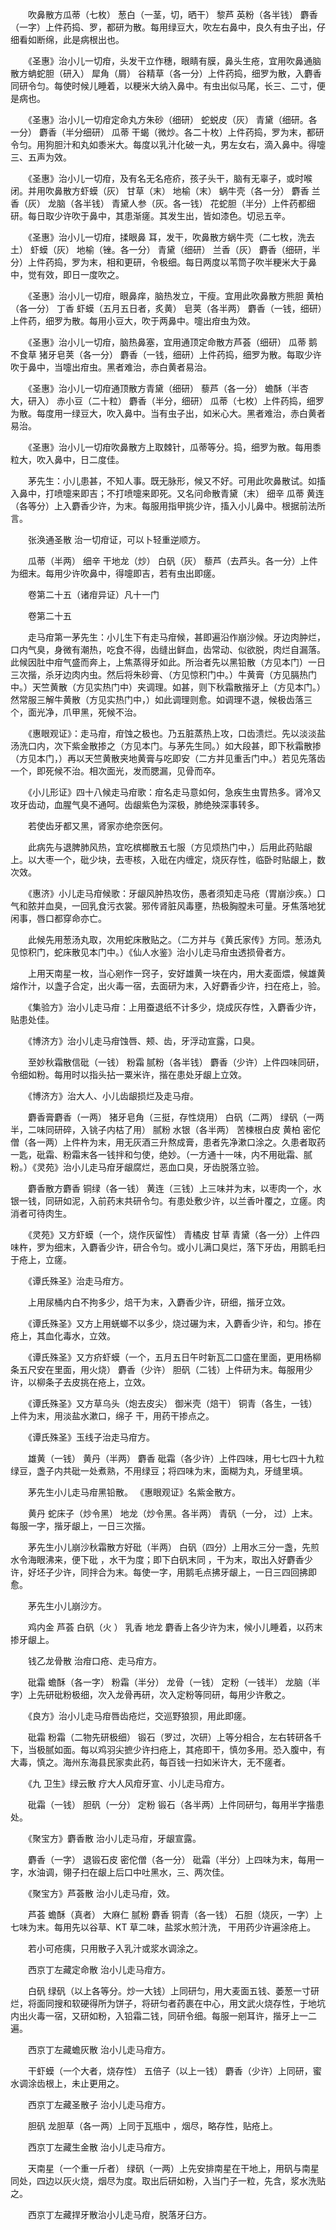 <!-- { "loadSidebar": true } -->
　　吹鼻散方瓜蒂（七枚） 葱白（一茎，切，晒干） 黎芦 英粉（各半钱） 麝香（一字）上件药捣、罗，都研为散。每用绿豆大，吹左右鼻中，良久有虫子出，仔细看如断绵，此是病根出也。

　　《圣惠》治小儿一切疳，头发干立作穗，眼睛有膜，鼻头生疮，宜用吹鼻通脑散方蚺蛇胆（研入） 犀角（屑） 谷精草（各一分）上件药捣，细罗为散，入麝香同研令匀。每使时候儿睡着，以粳米大纳入鼻中。有虫出似马尾，长三、二寸，便是病也。

　　《圣惠》治小儿一切疳定命丸方朱砂（细研） 蛇蜕皮（灰） 青黛（细研。各一分） 麝香（半分细研） 瓜蒂 干蝎（微炒。各二十枚）上件药捣，罗为末，都研令匀。用狗胆汁和丸如黍米大。每度以乳汁化破一丸，男左女右，滴入鼻中。得嚏三、五声为效。

　　《圣惠》治小儿一切疳，及有名无名疮疥，孩子头干，脑有无辜子，或时喉闭。并用吹鼻散方虾蟆（灰） 甘草（末） 地榆（末） 蜗牛壳（各一分） 麝香 兰香（灰） 龙脑（各半钱） 青黛人参（灰。各一钱） 花蛇胆（半分）上件药都细研。每日取少许吹于鼻中，其患渐瘥。其发生出，皆如漆色。切忌五辛。

　　《圣惠》治小儿一切疳，揉眼鼻 耳，发干，吹鼻散方蜗牛壳（二七枚，洗去土） 虾蟆（灰） 地榆（锉。各一分） 青黛（细研） 兰香（灰） 麝香（细研，半分）上件药捣，罗为末，相和更研，令极细。每日两度以苇筒子吹半粳米大于鼻中，觉有效，即日一度吹之。

　　《圣惠》治小儿一切疳，眼鼻痒，脑热发立，干瘦。宜用此吹鼻散方熊胆 黄柏（各一分） 丁香 虾蟆（五月五日者，炙黄） 皂荚（各半两） 麝香（一钱，细研）上件药，细罗为散。每用小豆大，吹于两鼻中。嚏出疳虫为效。

　　《圣惠》治小儿一切疳，脑热鼻塞，宜用通顶定命散方芦荟（细研） 瓜蒂 鹅不食草 猪牙皂荚（各一分） 麝香（一钱，细研）上件药捣，细罗为散。每取少许吹于鼻中，当嚏出疳虫。黑者难治，赤白黄者易治。

　　《圣惠》治小儿一切疳通顶散方青黛（细研） 藜芦（各一分） 蟾酥（半杏大，研入） 赤小豆（二十粒） 麝香（半分，细研） 瓜蒂（七枚）上件药捣，细罗为散。每度用一绿豆大，吹入鼻中。当有虫子出，如米心大。黑者难治，赤白黄者易治。

　　《圣惠》治小儿一切疳吹鼻散方上取棘针，瓜蒂等分。捣，细罗为散。每用黍粒大，吹入鼻中，日二度佳。

　　茅先生：小儿患甚，不知人事。既无脉形，候又不好。可用此吹鼻散试。如搐入鼻中，打喷嚏来即吉；不打喷嚏来即死。又名问命散青黛（末） 细辛 瓜蒂 黄连（各等分）上入麝香少许，为末。每服用指甲挑少许，搐入小儿鼻中。根据前法所言。

　　张涣通圣散 治一切疳证，可以卜轻重逆顺方。

　　瓜蒂（半两） 细辛 干地龙（炒） 白矾（灰） 藜芦（去芦头。各一分）上件为细末。每用少许吹鼻中，得嚏即吉，若有虫出即瘥。

　　卷第二十五（诸疳异证）凡十一门

　　卷第二十五

　　走马疳第一茅先生：小儿生下有走马疳候，甚即遍沿作崩沙候。牙边肉肿烂，口内气臭，身微有潮热，吃食不得，齿缝出鲜血，齿常动、似欲脱，肉烂自漏落。此候因肚中疳气盛而奔上，上焦蒸得牙如此。所治者先以黑铅散（方见本门）一日三次揩，杀牙边肉内虫。然后将朱砂膏、（方见惊积门中。）牛黄膏（方见膈热门中。）天竺黄散（方见实热门中）夹调理。如甚，则下秋霜散揩牙上（方见本门。）然常服三解牛黄散（方见实热门中，）如此调理则愈。如调理不退，候极齿落三个，面光净，爪甲黑，死候不治。

　　《惠眼观证》：走马疳，疳蚀之极也。乃五脏蒸热上攻，口齿溃烂。先以淡淡盐汤洗口内，次下紫金散掺之（方见本门。与茅先生同。）如大段甚，即下秋霜散掺（方见本门，）再以天竺黄散夹地黄膏与吃即安（二方并见重舌门中。）若见先落齿一个，即死候不治。相次面光，发而腮漏，见骨而卒。

　　《小儿形证》四十八候走马疳歌：疳名走马意如何，急疾生虫胃热多。肾冷又攻牙齿动，血腥气臭不通呵。齿龈紫色为深极，肺绝殃深事转多。

　　若使齿牙都又黑，肾家亦绝奈医何。

　　此病先与退脾肺风热，宜吃槟榔散五七服（方见烦热门中，）后用此药贴龈上。以大枣一个，砒少块，去枣核，入砒在内缠定，烧灰存性，临卧时贴龈上，数次效。

　　《惠济》小儿走马疳候歌：牙龈风肿热攻伤，愚者须知走马疮（胃崩沙疾。）口气和脓并血臭，一回乳食污衣裳。邪传肾脏风毒壅，热极胸膛未可量。牙焦落地犹闲事，唇口都穿命亦亡。

　　此候先用葱汤丸取，次用蛇床散贴之。（二方并与《黄氏家传》方同。葱汤丸见惊积门，蛇床散见本门中。）《仙人水鉴》治小儿走马疳虫透损骨者方。

　　上用天南星一枚，当心剜作一窍子，安好雄黄一块在内，用大麦面煨，候雄黄熔作汁，以盏子合定，出火毒一宿，去面研为末，入好麝香少许，扫在疮上，验。

　　《集验方》治小儿走马疳：上用蚕退纸不计多少，烧成灰存性，入麝香少许，贴患处佳。

　　《博济方》治小儿走马疳蚀唇、颊、齿，牙浮动宣露，口臭。

　　至妙秋霜散信砒（一钱） 粉霜 腻粉（各半钱） 麝香（少许）上件四味同研，令细如粉。每用时以指头拈一粟米许，揩在患处牙龈上立效。

　　《博济方》治大人、小儿齿龈损烂及走马疳。

　　麝香膏麝香（一两） 猪牙皂角（三挺，存性烧用） 白矾（二两） 绿矾（一两半，二味同研碎，入铫子内枯了用） 腻粉 水银（各半两） 苦楝根白皮 黄柏 密佗僧（各一两）上件杵为末，用无灰酒三升熬成膏，患者先净漱口涂之。久患者取药一匙，砒霜、粉霜末各一钱拌和匀使，绝妙。（一方通十一味，内不用砒霜、腻粉。）《灵苑》治小儿走马疳牙龈腐烂，恶血口臭，牙齿脱落立验。

　　麝香散方麝香 铜绿（各一钱） 黄连（三钱）上三味并为末，以枣肉一个，水银一钱，同研如泥，入前药末共研令匀。有患处敷少许，以兰香叶覆之，立瘥。肉消者可待肉生。

　　《灵苑》又方虾蟆（一个，烧作灰留性） 青橘皮 甘草 青黛（各一分）上件四味杵，罗为细末，入麝香少许，研合令匀。或小儿满口臭烂，落下牙齿，用鹅毛扫于疮上，立瘥。

　　《谭氏殊圣》治走马疳方。

　　上用尿桶内白不拘多少，焙干为末，入麝香少许，研细，揩牙立效。

　　《谭氏殊圣》又方上用蜣螂不以多少，烧过碾为末，入麝香少许，和匀。掺在疮上，其血化毒水，立效。

　　《谭氏殊圣》又方疥虾蟆（一个，五月五日午时新瓦二口盛在里面，更用杨柳条五尺安在里面，用火烧） 麝香（少许） 胆矾（二钱）上件研为末。每服用少许，以柳条子去皮挑在疮上，立效。

　　《谭氏殊圣》又方草乌头（炮去皮尖） 御米壳（焙干） 铜青（各生，一钱）上件为末，用淡盐水漱口，绵子 干，用药干掺点之。

　　《谭氏殊圣》玉线子治走马疳方。

　　雄黄（一钱） 黄丹（半两） 麝香 砒霜（各少许）上件四味，用七七四十九粒绿豆，盏子内共砒一处煮熟，不用绿豆；将四味为末，面糊为丸，牙缝里填。

　　茅先生小儿走马疳黑铅散。 《惠眼观证》名紫金散方。

　　黄丹 蛇床子（炒令黑） 地龙（炒令黑。各半两） 青矾（一分， 过）上末。每服一字，揩牙龈上，一日三次揩。

　　茅先生小儿崩沙秋霜散方好砒（半两） 白矾（四分）上用水三分一盏，先煎水令海眼沸来，便下砒 ，水干为度；即下白矾末同 ，干为末，取出入好麝香少许，好坯子少许，同拌合为末。每使一字，用鹅毛点拂牙龈上，一日三四回拂即愈。

　　茅先生小儿崩沙方。

　　鸡内金 芦荟 白矾（火 ） 乳香 地龙 麝香上各少许为末，候小儿睡着，以药末掺牙龈上。

　　钱乙龙骨散 治疳口疮、走马疳方。

　　砒霜 蟾酥（各一字） 粉霜（半分） 龙骨（一钱） 定粉（一钱半） 龙脑（半字）上先研砒粉极细，次入龙骨再研，次入定粉等同研，每用少许敷之。

　　《良方》治小儿走马疳唇齿疮烂，交巡野狼狈，用此即瘥。

　　砒霜 粉霜（二物先研极细） 锻石（罗过，次研）上等分相合，左右转研各千下，当极腻如面。每以鸡羽尖摭少许扫疮上，其疮即干，慎勿多用。恐入腹中，有大毒，慎之。海州东海县民家卖此药，每百钱一扫如米许大，无不瘥者。

　　《九 卫生》绿云散 疗大人风疳牙宣、小儿走马疳方。

　　砒霜（一钱） 胆矾（一分） 定粉 锻石（各半两）上件同研匀，每用半字揩患处。

　　《聚宝方》麝香散 治小儿走马疳，牙龈宣露。

　　麝香（一字） 退锻石皮 密佗僧（各一分） 砒霜（半分）上四味为末，每用一字，水油调，翎子扫在龈上后口中吐黑水，三、两次佳。

　　《聚宝方》芦荟散 治小儿走马疳，效。

　　芦荟 蟾酥（真者） 大麻仁 腻粉 麝香 铜青（各一钱） 石胆（烧灰，一字）上七味为末。每用先以谷草、KT 草二味，盐浆水煎汁洗， 干用药少许遍涂疮上。

　　若小可疮痍，只用散子入乳汁或浆水调涂之。

　　西京丁左藏定命散 治小儿走马疳方。

　　白矾 绿矾（以上各等分。炒一大钱）上同研匀，用大麦面五钱、萎葱一寸研烂，将面同搜和软硬得所为饼子，将研匀者药裹在中心，用文武火烧存性，于地坑内出火毒一宿，又研如粉，入铅霜二钱，同研令细。每服一剜耳许，揩牙上一二遍。

　　西京丁左藏蟾灰散 治小儿走马疳方。

　　干虾蟆（一个大者，烧存性） 五倍子（以上一钱） 麝香（少许）上同研，蜜水调涂齿根上，未止更用之。

　　西京丁左藏圣散子 治小儿走马疳方。

　　胆矾 龙胆草（各一两）上同于瓦瓶中 ，烟尽，略存性，贴疮上。

　　西京丁左藏生金散 治小儿走马疳方。

　　天南星（一个重一斤者） 绿矾（一两）上先安排南星在干地上，用矾与南星同处，四边以灰火烧，烟尽为度。取出后研如粉，入当门子一粒，先含，浆水洗贴之。

　　西京丁左藏捍牙散治小儿走马疳，脱落牙臼方。

